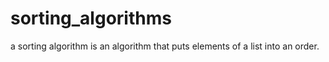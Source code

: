 # sorting_algorithms

a sorting algorithm is an algorithm that puts elements of a list into an order.
